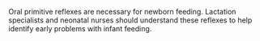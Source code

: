 Oral primitive reflexes are necessary for newborn feeding. Lactation specialists and neonatal nurses should understand these reflexes to help identify early problems with infant feeding.